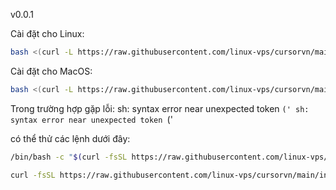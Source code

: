 v0.0.1

Cài đặt cho Linux:
```bash
bash <(curl -L https://raw.githubusercontent.com/linux-vps/cursorvn/main/install.linux.sh)
```

Cài đặt cho MacOS:
```bash
bash <(curl -L https://raw.githubusercontent.com/linux-vps/cursorvn/main/install.macos.sh)
```

Trong trường hợp gặp lỗi:
  sh: syntax error near unexpected token `('
  sh: syntax error near unexpected token `('

có thể thử các lệnh dưới đây: 
```bash
/bin/bash -c "$(curl -fsSL https://raw.githubusercontent.com/linux-vps/cursorvn/main/install.macos.sh)"
```
```bash
curl -fsSL https://raw.githubusercontent.com/linux-vps/cursorvn/main/install.macos.sh | bash
```
